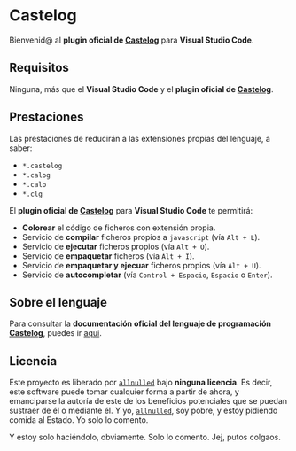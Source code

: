 # Castelog

Bienvenid@ al **plugin oficial de [Castelog](https://github.com/allnulled/castelog)** para **Visual Studio Code**.

## Requisitos

Ninguna, más que el **Visual Studio Code** y el **plugin oficial de [Castelog](https://github.com/allnulled/castelog)**.

## Prestaciones

Las prestaciones de reducirán a las extensiones propias del lenguaje, a saber:
  - `*.castelog`
  - `*.calog`
  - `*.calo`
  - `*.clg`

El **plugin oficial de [Castelog](https://github.com/allnulled/castelog)** para **Visual Studio Code** te permitirá:
 - **Colorear** el código de ficheros con extensión propia.
 - Servicio de **compilar** ficheros propios a `javascript` (vía `Alt + L`).
 - Servicio de **ejecutar** ficheros propios (vía `Alt + O`).
 - Servicio de **empaquetar** ficheros (vía `Alt + I`).
 - Servicio de **empaquetar y ejecuar** ficheros propios (vía `Alt + U`).
 - Servicio de **autocompletar** (vía `Control + Espacio`, `Espacio` o `Enter`).

## Sobre el lenguaje

Para consultar la **documentación oficial del lenguaje de programación [Castelog](https://github.com/allnulled/castelog)**, puedes ir [aquí](https://github.com/allnulled/castelog).

## Licencia

Este proyecto es liberado por [`allnulled`](https://github.com/allnulled) bajo **ninguna licencia**. Es decir, este software puede tomar cualquier forma a partir de ahora, y emanciparse la autoría de este de los beneficios potenciales que se puedan sustraer de él o mediante él. Y yo, [`allnulled`](https://github.com/allnulled), soy pobre, y estoy pidiendo comida al Estado. Yo solo lo comento.

Y estoy solo haciéndolo, obviamente. Solo lo comento. Jej, putos colgaos.